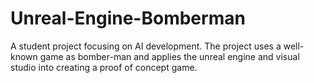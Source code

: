 # Unreal-Engine-Bomberman




A student project focusing on AI development. The project uses a well-known game as bomber-man and applies the unreal engine and visual studio into creating a proof of concept game.  

